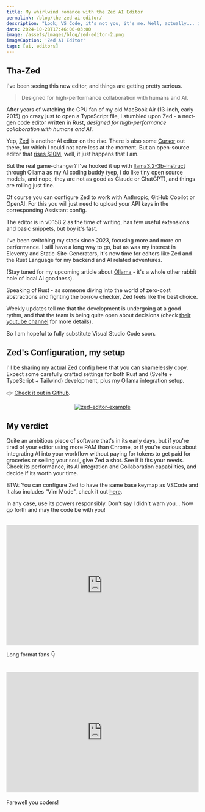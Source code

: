 ```yaml
---
title: My whirlwind romance with the Zed AI Editor
permalink: /blog/the-zed-ai-editor/
description: "Look, VS Code, it's not you, it's me. Well, actually... it's Zed 😬"
date: 2024-10-28T17:46:00-03:00
image: /assets/images/blog/zed-editor-2.png
imageCaption: 'Zed AI Editor'
tags: [ai, editors]
---
```


## Tha-Zed

I've been seeing this new editor, and things are getting pretty serious.

<blockquote>
    <p>
        Designed for high-performance collaboration with humans and AI.
    </p>
</blockquote>

After years of watching the CPU fan of my old MacBook Air (13-inch, early 2015) go crazy just to open a TypeScript file,
I stumbled upon Zed - a next-gen code editor written in Rust, _designed for high-performance collaboration with humans and AI_.

Yep, [Zed](https://zed.dev/) is another AI editor on the rise. There is also some [Cursor](https://www.cursor.com/) out there, for which I could not care less at the moment. But an open-source editor that [rises $10M](https://techcrunch.com/2023/03/15/zed-code-editor-raises-10m/), well, it just happens that I am.

But the real game-changer? I've hooked it up with [llama3.2-3b-instruct](https://huggingface.co/meta-llama/Llama-3.2-3B-Instruct) through Ollama as my AI coding buddy (yep, i do like tiny open source models, and nope, they are not as good as Claude or ChatGPT),
and things are rolling just fine.

Of course you can configure Zed to work with Anthropic, GitHub Copilot or OpenAI. For this you will just need to upload your API keys in the corresponding Assistant config.

The editor is in v0.158.2 as the time of writing, has few useful extensions and basic snippets, but boy it's fast.

I've been switching my stack since 2023, focusing more and more on performance.
I still have a long way to go, but as was my interest in Eleventy and Static-Site-Generators, it's now time for editors like Zed and the Rust Language for my backend and AI related adventures.

(Stay tuned for my upcoming article about [Ollama](https://ollama.com/) - it's a whole other rabbit hole of local AI goodness).

Speaking of Rust - as someone diving into the world of zero-cost abstractions and fighting the borrow checker, Zed feels like the best choice.

Weekly updates tell me that the development is undergoing at a good rythm, and that the team is being quite open about decisions (check [their youtube channel](https://www.youtube.com/@zeddotdev) for more details).

So I am hopeful to fully substitute Visual Studio Code soon.

## Zed's Configuration, my setup

I'll be sharing my actual Zed config here that you can shamelessly copy.
Expect some carefully crafted settings for both Rust and (Svelte + TypeScript + Tailwind) development, plus my Ollama integration setup.

👉 [Check it out in Github](https://github.com/minimo-io/dev-config-files).

</div>
<div class="wrapper-wide">
    <center>
        <a href="/assets/images/blog/zed-editor-3.png">
            <img src="/assets/images/blog/zed-editor-3.png" alt="zed-editor-example" class="img-rounded Xd-none-mobile img-post">
        </a>
    </center>
</div>
<div class="wrapper">

## My verdict

Quite an ambitious piece of software that's in its early days, but if you're tired of your editor using more RAM than Chrome,
or if you're curious about integrating AI into your workflow without paying for tokens to get paid for groceries or selling your soul, give Zed a shot.
See if it fits your needs. Check its performance, its AI integration and Collaboration capabilities, and decide if its worth your time.

BTW: You can configure Zed to have the same base keymap as VSCode and it also includes "Vim Mode", check it out [here](https://zed.dev/docs/vim).

In any case, use its powers responsibly. Don't say I didn't warn you... Now go forth and may the code be with you!
<br><br>

<iframe width="100%" height="315" src="https://www.youtube.com/embed/JGz7Ou0Nwo8?si=YizD-YfWYuMIOo1h" title="YouTube video player" frameborder="0" allow="accelerometer; autoplay; clipboard-write; encrypted-media; gyroscope; picture-in-picture; web-share" referrerpolicy="strict-origin-when-cross-origin" allowfullscreen></iframe>

Long format fans 👇
<br><br>

<iframe width="100%" height="315" src="https://www.youtube.com/embed/fV4aPy1bmY0?si=mDyyQ-NVF9rWOjP1" title="YouTube video player" frameborder="0" allow="accelerometer; autoplay; clipboard-write; encrypted-media; gyroscope; picture-in-picture; web-share" referrerpolicy="strict-origin-when-cross-origin" allowfullscreen></iframe>
<br><br>
Farewell you coders!

